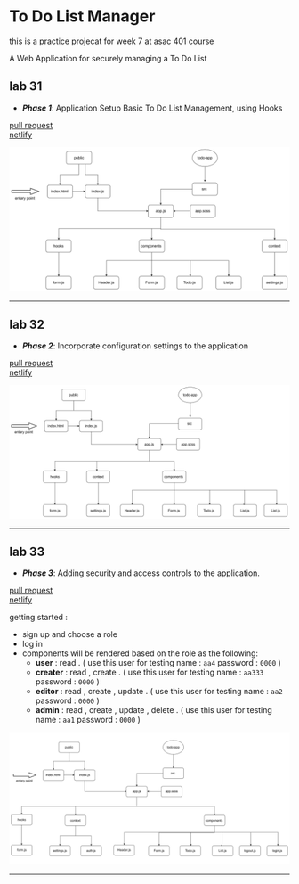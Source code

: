# To Do List Manager

this is a practice projecat for week 7 at asac 401 course

A Web Application for securely managing a To Do List

## lab 31

- **_Phase 1_**: Application Setup
  Basic To Do List Management, using Hooks

[pull request](https://github.com/hibasalem/todo-app-/pull/2)  
[netlify](https://adoring-cray-134ddc.netlify.app/)

![uml](./lab31.jpg)

---

## lab 32

- **_Phase 2_**: Incorporate configuration settings to the application

[pull request](https://github.com/hibasalem/todo-app-/pull/3)  
[netlify](https://infallible-gates-fed185.netlify.app/)

![uml](./lab32.jpg)

---

## lab 33

- **_Phase 3_**: Adding security and access controls to the application.

[pull request](https://github.com/hibasalem/todo-app-/pull/4)  
[netlify](https://thirsty-euler-c6155e.netlify.app/)

getting started :
* sign up and choose a role 
* log in 
* components will be rendered based on the role as the following: 
    * **user** : read . ( use this user for testing name : `aa4` password : `0000` )
    * **creater** : read , create . ( use this user for testing name : `aa333` password : `0000` )
    * **editor** : read , create , update . ( use this user for testing name : `aa2` password : `0000` )
    * **admin** : read , create , update , delete .  ( use this user for testing name : `aa1` password : `0000` )

![uml](./lab33.jpg)

---

